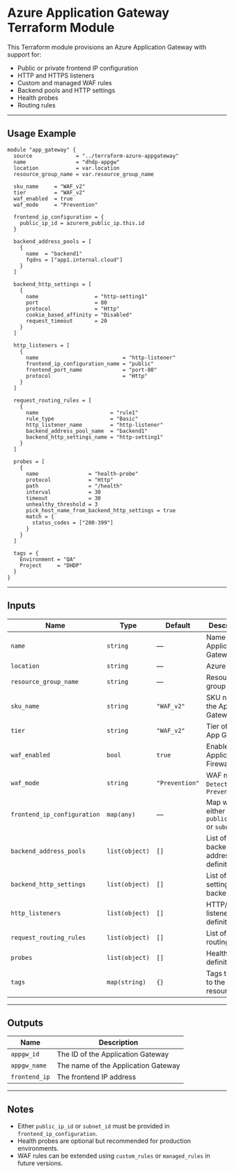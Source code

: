 # Azure Application Gateway Terraform Module

This Terraform module provisions an Azure Application Gateway with support for:

- Public or private frontend IP configuration
- HTTP and HTTPS listeners
- Custom and managed WAF rules
- Backend pools and HTTP settings
- Health probes
- Routing rules

---

## Usage Example

```hcl
module "app_gateway" {
  source              = "../terraform-azure-appgateway"
  name                = "dhdp-appgw"
  location            = var.location
  resource_group_name = var.resource_group_name

  sku_name     = "WAF_v2"
  tier         = "WAF_v2"
  waf_enabled  = true
  waf_mode     = "Prevention"

  frontend_ip_configuration = {
    public_ip_id = azurerm_public_ip.this.id
  }

  backend_address_pools = [
    {
      name  = "backend1"
      fqdns = ["app1.internal.cloud"]
    }
  ]

  backend_http_settings = [
    {
      name                  = "http-setting1"
      port                  = 80
      protocol              = "Http"
      cookie_based_affinity = "Disabled"
      request_timeout       = 20
    }
  ]

  http_listeners = [
    {
      name                           = "http-listener"
      frontend_ip_configuration_name = "public"
      frontend_port_name             = "port-80"
      protocol                       = "Http"
    }
  ]

  request_routing_rules = [
    {
      name                       = "rule1"
      rule_type                  = "Basic"
      http_listener_name         = "http-listener"
      backend_address_pool_name  = "backend1"
      backend_http_settings_name = "http-setting1"
    }
  ]

  probes = [
    {
      name                = "health-probe"
      protocol            = "Http"
      path                = "/health"
      interval            = 30
      timeout             = 30
      unhealthy_threshold = 3
      pick_host_name_from_backend_http_settings = true
      match = {
        status_codes = ["200-399"]
      }
    }
  ]

  tags = {
    Environment = "QA"
    Project     = "DHDP"
  }
}
````

---

## Inputs

| Name                        | Type           | Default        | Description                                   |
| --------------------------- | -------------- | -------------- | --------------------------------------------- |
| `name`                      | `string`       | —              | Name of the Application Gateway               |
| `location`                  | `string`       | —              | Azure region                                  |
| `resource_group_name`       | `string`       | —              | Resource group name                           |
| `sku_name`                  | `string`       | `"WAF_v2"`     | SKU name of the App Gateway                   |
| `tier`                      | `string`       | `"WAF_v2"`     | Tier of the App Gateway                       |
| `waf_enabled`               | `bool`         | `true`         | Enable Web Application Firewall               |
| `waf_mode`                  | `string`       | `"Prevention"` | WAF mode: `Detection` or `Prevention`         |
| `frontend_ip_configuration` | `map(any)`     | —              | Map with either `public_ip_id` or `subnet_id` |
| `backend_address_pools`     | `list(object)` | `[]`           | List of backend address pool definitions      |
| `backend_http_settings`     | `list(object)` | `[]`           | List of HTTP settings for backends            |
| `http_listeners`            | `list(object)` | `[]`           | HTTP/HTTPS listener definitions               |
| `request_routing_rules`     | `list(object)` | `[]`           | List of routing rules                         |
| `probes`                    | `list(object)` | `[]`           | Health probe definitions                      |
| `tags`                      | `map(string)`  | `{}`           | Tags to apply to the resource                 |

---

## Outputs

| Name          | Description                         |
| ------------- | ----------------------------------- |
| `appgw_id`    | The ID of the Application Gateway   |
| `appgw_name`  | The name of the Application Gateway |
| `frontend_ip` | The frontend IP address             |

---

## Notes

* Either `public_ip_id` or `subnet_id` must be provided in `frontend_ip_configuration`.
* Health probes are optional but recommended for production environments.
* WAF rules can be extended using `custom_rules` or `managed_rules` in future versions.


